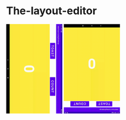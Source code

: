 # The-layout-editor
<img src='coding_challenge1.gif' width='30%'>
<img src='coding_challenge2.gif' width='30%'>
